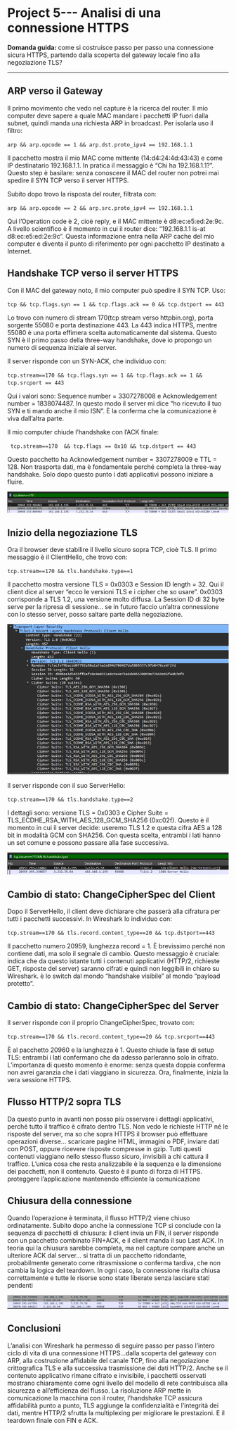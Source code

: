 # Project 5--- Analisi di una connessione HTTPS 

**Domanda guida:** come si costruisce passo per passo una connessione sicura HTTPS, partendo dalla scoperta del gateway locale fino alla negoziazione TLS?

---

## ARP verso il Gateway

Il primo movimento che vedo nel capture è la ricerca del router. Il mio computer deve sapere a quale MAC mandare i pacchetti IP fuori dalla subnet, quindi manda una richiesta ARP in broadcast. Per isolarla uso il filtro:

`arp && arp.opcode == 1 && arp.dst.proto_ipv4 == 192.168.1.1`

Il pacchetto mostra il mio MAC come mittente (14\:d4:24:4d:43:43) e come IP destinatario 192.168.1.1. In pratica il messaggio è “Chi ha 192.168.1.1?”. Questo step è basilare: senza conoscere il MAC del router non potrei mai spedire il SYN TCP verso il server HTTPS.

Subito dopo trovo la risposta del router, filtrata con:

`arp && arp.opcode == 2 && arp.src.proto_ipv4 == 192.168.1.1`

Qui l’Operation code è 2, cioè reply, e il MAC mittente è d8\:ec\:e5\:ed:2e:9c. A livello scientifico è il momento in cui il router dice: “192.168.1.1 is-at d8\:ec\:e5\:ed:2e:9c”. Questa informazione entra nella ARP cache del mio computer e diventa il punto di riferimento per ogni pacchetto IP destinato a Internet.



## Handshake TCP verso il server HTTPS

Con il MAC del gateway noto, il mio computer può spedire il SYN TCP. Uso:

`tcp && tcp.flags.syn == 1 && tcp.flags.ack == 0 && tcp.dstport == 443`

Lo trovo con numero di stream 170(tcp stream verso httpbin.org), porta sorgente 55080 e porta destinazione 443. La 443 indica HTTPS, mentre 55080 è una porta effimera scelta automaticamente dal sistema. Questo SYN è il primo passo della three-way handshake, dove io propongo un numero di sequenza iniziale al server.

Il server risponde con un SYN-ACK, che individuo con:

`tcp.stream==170 && tcp.flags.syn == 1 && tcp.flags.ack == 1 && tcp.srcport == 443`

Qui i valori sono: Sequence number = 3307278008 e Acknowledgement number = 1838074487. In questo modo il server mi dice “ho ricevuto il tuo SYN e ti mando anche il mio ISN”. È la conferma che la comunicazione è viva dall’altra parte.

Il mio computer chiude l’handshake con l’ACK finale:

` tcp.stream==170  && tcp.flags == 0x10 && tcp.dstport == 443`

Questo pacchetto ha Acknowledgement number = 3307278009 e TTL = 128. Non trasporta dati, ma è fondamentale perché completa la three-way handshake. Solo dopo questo punto i dati applicativi possono iniziare a fluire.
 
![ ](../images/web/20.png)


## Inizio della negoziazione TLS

Ora il browser deve stabilire il livello sicuro sopra TCP, cioè TLS. Il primo messaggio è il ClientHello, che trovo con:

`tcp.stream==170 && tls.handshake.type==1`

Il pacchetto mostra versione TLS = 0x0303 e Session ID length = 32. Qui il client dice al server “ecco le versioni TLS e i cipher che so usare”. 0x0303 corrisponde a TLS 1.2, una versione molto diffusa. La Session ID di 32 byte serve per la ripresa di sessione... se in futuro faccio un’altra connessione con lo stesso server, posso saltare parte della negoziazione.
 

![ ](../images/web/21.png)

Il server risponde con il suo ServerHello:

`tcp.stream==170 && tls.handshake.type==2`

I dettagli sono: versione TLS = 0x0303 e Cipher Suite = TLS\_ECDHE\_RSA\_WITH\_AES\_128\_GCM\_SHA256 (0xc02f). Questo è il momento in cui il server decide: useremo TLS 1.2 e questa cifra AES a 128 bit in modalità GCM con SHA256. Con questa scelta, entrambi i lati hanno un set comune e possono passare alla fase successiva.
 
![ ](../images/web/22.png)


## Cambio di stato: ChangeCipherSpec del Client

Dopo il ServerHello, il client deve dichiarare che passerà alla cifratura per tutti i pacchetti successivi. In Wireshark lo individuo con:

`tcp.stream==170 && tls.record.content_type==20 && tcp.dstport==443`

Il pacchetto numero 20959, lunghezza record = 1. È brevissimo perché non contiene dati, ma solo il segnale di cambio. Questo messaggio è cruciale: indica che da questo istante tutti i contenuti applicativi (HTTP/2, richieste GET, risposte del server) saranno cifrati e quindi non leggibili in chiaro su Wireshark. è lo switch dal mondo “handshake visibile” al mondo “payload protetto”.



## Cambio di stato: ChangeCipherSpec del Server

Il server risponde con il proprio ChangeCipherSpec, trovato con:

`tcp.stream==170 && tls.record.content_type==20 && tcp.srcport==443`

È al pacchetto 20960 e la lunghezza è 1. Questo chiude la fase di setup TLS: entrambi i lati confermano che da adesso parleranno solo in cifrato. L’importanza di questo momento è enorme: senza questa doppia conferma non avrei garanzia che i dati viaggiano in sicurezza. Ora, finalmente, inizia la vera sessione HTTPS.



## Flusso HTTP/2 sopra TLS

Da questo punto in avanti non posso più osservare i dettagli applicativi, perché tutto il traffico è cifrato dentro TLS. Non vedo le richieste HTTP né le risposte del server, ma so che sopra HTTPS il browser può effettuare operazioni diverse... scaricare pagine HTML, immagini o PDF, inviare dati con POST, oppure ricevere risposte compresse in gzip. Tutti questi contenuti viaggiano nello stesso flusso sicuro, invisibili a chi cattura il traffico. L’unica cosa che resta analizzabile è la sequenza e la dimensione dei pacchetti, non il contenuto. Questo è il punto di forza di HTTPS. proteggere l’applicazione mantenendo efficiente la comunicazione

## Chiusura della connessione

Quando l’operazione è terminata, il flusso HTTP/2 viene chiuso ordinatamente. Subito dopo anche la connessione TCP si conclude con la sequenza di pacchetti di chiusura: il client invia un FIN, il server risponde con un pacchetto combinato FIN+ACK, e il client manda il suo Last ACK. In teoria qui la chiusura sarebbe completa, ma nel capture compare anche un ulteriore ACK dal server... si tratta di un pacchetto ridondante, probabilmente generato come ritrasmissione o conferma tardiva, che non cambia la logica del teardown. In ogni caso, la connessione risulta chiusa correttamente e tutte le risorse sono state liberate senza lasciare stati pendenti
 

![ ](../images/web/23.png)


## Conclusioni

L’analisi con Wireshark ha permesso di seguire passo per passo l’intero ciclo di vita di una connessione HTTPS...dalla scoperta del gateway con ARP, alla costruzione affidabile del canale TCP, fino alla negoziazione crittografica TLS e alla successiva trasmissione dei dati HTTP/2. Anche se il contenuto applicativo rimane cifrato e invisibile, i pacchetti osservati mostrano chiaramente come ogni livello del modello di rete contribuisca alla sicurezza e all’efficienza del flusso.
La risoluzione ARP mette in comunicazione la macchina con il router, l’handshake TCP assicura affidabilità punto a punto, TLS aggiunge la confidenzialità e l’integrità dei dati, mentre HTTP/2 sfrutta la multiplexing per migliorare le prestazioni. E il teardown finale con FIN e ACK.

